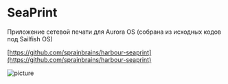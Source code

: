 SeaPrint
===================

Приложение сетевой печати для Aurora OS (собрана из исходных кодов под Sailfish OS)

[https://github.com/sprainbrains/harbour-seaprint](https://github.com/sprainbrains/harbour-seaprint)

![picture](../data/harbour-seaprint.png)